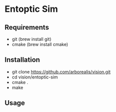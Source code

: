 # Entoptic Sim

## Requirements
* git (brew install git)
* cmake (brew install cmake)


## Installation
* git clone https://github.com/arborealis/vision.git
* cd vision/entoptic-sim
* cmake . 
* make


## Usage

